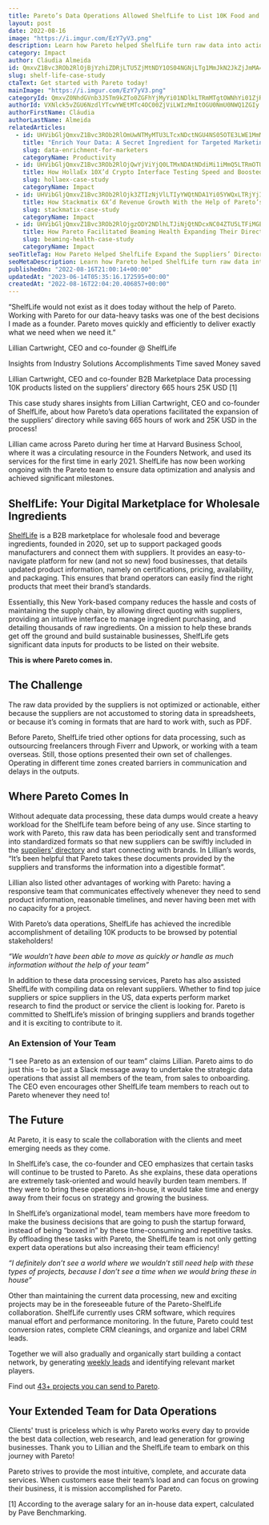 ```yaml
---
title: Pareto’s Data Operations Allowed ShelfLife to List 10K Food and Beverage Products on Their Suppliers’ Directory
layout: post
date: 2022-08-16
image: "https://i.imgur.com/EzY7yV3.png"
description: Learn how Pareto helped ShelfLife turn raw data into actionable insights to complete the listing of 10K products on their suppliers’ directory.
category: Impact
author: Cláudia Almeida
id: QmxvZ1Bvc3ROb2RlOjBjYzhiZDRjLTU5ZjMtNDY1OS04NGNjLTg1MmJkN2JkZjJmMA==
slug: shelf-life-case-study
ctaText: Get started with Pareto today!
mainImage: "https://i.imgur.com/EzY7yV3.png"
categoryId: QmxvZ0NhdGVnb3J5Tm9kZTo0ZGFhYjMyYi01NDlkLTRmMTgtOWNhYi01ZjRlMDQwNTJiODU=
authorId: VXNlck5vZGU6NzdlYTcwYWEtMTc4OC00ZjViLWIzMmItOGU0NmU0NWQ1ZGIy
authorFirstName: Cláudia
authorLastName: Almeida
relatedArticles:
  - id: UHVibGljQmxvZ1Bvc3ROb2RlOmUwNTMyMTU3LTcxNDctNGU4NS05OTE3LWE1MmM1OGNlZGJlMw==
    title: "Enrich Your Data: A Secret Ingredient for Targeted Marketing Campaigns"
    slug: data-enrichment-for-marketers
    categoryName: Productivity
  - id: UHVibGljQmxvZ1Bvc3ROb2RlOjQwYjViYjQ0LTMxNDAtNDdiMi1iMmQ5LTRmOTU1YjkyOTZhYg==
    title: How HollaEx 10X’d Crypto Interface Testing Speed and Boosted Engagement With Pareto’s Help
    slug: hollaex-case-study
    categoryName: Impact
  - id: UHVibGljQmxvZ1Bvc3ROb2RlOjk3ZTIzNjVlLTIyYWQtNDA1Yi05YWQxLTRjYjI1ZjE1YzU2Zg==
    title: How Stackmatix 6X’d Revenue Growth With the Help of Pareto’s Lead Generation and Data Operations
    slug: stackmatix-case-study
    categoryName: Impact
  - id: UHVibGljQmxvZ1Bvc3ROb2RlOjgzODY2NDlhLTJiNjQtNDcxNC04ZTU5LTFiMGEzNTk1MDg4MQ==
    title: How Pareto Facilitated Beaming Health Expanding Their Directory of Autism Resources to Cover All 50 States
    slug: beaming-health-case-study
    categoryName: Impact
seoTitleTag: How Pareto Helped ShelfLife Expand the Suppliers’ Directory
seoMetaDescription: Learn how Pareto helped ShelfLife turn raw data into actionable insights to complete the listing of 10K products on their suppliers’ directory.
publishedOn: "2022-08-16T21:00:14+00:00"
updatedAt: "2023-06-14T05:35:16.172595+00:00"
createdAt: "2022-08-16T22:04:20.406857+00:00"
---
```

“ShelfLife would not exist as it does today without the help of Pareto. Working with Pareto for our data-heavy tasks was one of the best decisions I made as a founder. Pareto moves quickly and efficiently to deliver exactly what we need when we need it.”

Lillian Cartwright, CEO and co-founder @ ShelfLife


Insights from
Industry
Solutions
Accomplishments
Time saved
Money saved


Lillian Cartwright, CEO and co-founder
B2B Marketplace
Data processing
10K products listed on the suppliers’ directory
665 hours
25K USD [1]


This case study shares insights from Lillian Cartwright, CEO and co-founder of ShelfLife, about how Pareto’s data operations facilitated the expansion of the suppliers’ directory while saving 665 hours of work and 25K USD in the process!


Lillian came across Pareto during her time at Harvard Business School, where it was a circulating resource in the Founders Network, and used its services for the first time in early 2021. ShelfLife has now been working ongoing with the Pareto team to ensure data optimization and analysis and achieved significant milestones.

## ShelfLife: Your Digital Marketplace for Wholesale Ingredients

[ShelfLife](https://www.shelflife.us/) is a B2B marketplace for wholesale food and beverage ingredients, founded in 2020, set up to support packaged goods manufacturers and connect them with suppliers. It provides an easy-to-navigate platform for new (and not so new) food businesses, that details updated product information, namely on certifications, pricing, availability, and packaging. This ensures that brand operators can easily find the right products that meet their brand’s standards.


Essentially, this New York-based company reduces the hassle and costs of maintaining the supply chain, by allowing direct quoting with suppliers, providing an intuitive interface to manage ingredient purchasing, and detailing thousands of raw ingredients.  On a mission to help these brands get off the ground and build sustainable businesses, ShelfLife gets significant data inputs for products to be listed on their website.

**This is where Pareto comes in.**

## The Challenge

The raw data provided by the suppliers is not optimized or actionable, either because the suppliers are not accustomed to storing data in spreadsheets, or because it’s coming in formats that are hard to work with, such as PDF.

Before Pareto, ShelfLife tried other options for data processing, such as outsourcing freelancers through Fiverr and Upwork, or working with a team overseas. Still, those options presented their own set of challenges. Operating in different time zones created barriers in communication and delays in the outputs.

## Where Pareto Comes In

Without adequate data processing, these data dumps would create a heavy workload for the ShelfLife team before being of any use. Since starting to work with Pareto, this raw data has been periodically sent and transformed into standardized formats so that new suppliers can be swiftly included in the [suppliers' directory](https://www.shelflife.us/directory/suppliers) and start connecting with brands. In Lillian’s words, “It’s been helpful that Pareto takes these documents provided by the suppliers and transforms the information into a digestible format”.

Lillian also listed other advantages of working with Pareto: having a responsive team that communicates effectively whenever they need to send product information, reasonable timelines, and never having been met with no capacity for a project.


With Pareto’s data operations, ShelfLife has achieved the incredible accomplishment of detailing 10K products to be browsed by potential stakeholders!

*“We wouldn’t have been able to move as quickly or handle as much information without the help of your team”*

In addition to these data processing services, Pareto has also assisted ShelfLife with compiling data on relevant suppliers. Whether to find top juice suppliers or spice suppliers in the US, data experts perform market research to find the product or service the client is looking for. Pareto is committed to ShelfLife’s mission of bringing suppliers and brands together and it is exciting to contribute to it.

### An Extension of Your Team

“I see Pareto as an extension of our team” claims Lillian. Pareto aims to do just this – to be just a Slack message away to undertake the strategic data operations that assist all members of the team, from sales to onboarding. The CEO even encourages other ShelfLife team members to reach out to Pareto whenever they need to!

## The Future

At Pareto, it is easy to scale the collaboration with the clients and meet emerging needs as they come.

In ShelfLife’s case, the co-founder and CEO emphasizes that certain tasks will continue to be trusted to Pareto. As she explains, these data operations are extremely task-oriented and would heavily burden team members. If they were to bring these operations in-house, it would take time and energy away from their focus on strategy and growing the business.


In ShelfLife’s organizational model, team members have more freedom to make the business decisions that are going to push the startup forward, instead of being “boxed in” by these time-consuming and repetitive tasks. By offloading these tasks with Pareto, the ShelfLife team is not only getting expert data operations but also increasing their team efficiency!

*“I definitely don’t see a world where we wouldn’t still need help with these types of projects, because I don’t see a time when we would bring these in house”*

Other than maintaining the current data processing, new and exciting projects may be in the foreseeable future of the Pareto-ShelfLife collaboration. ShelfLife currently uses CRM software, which requires manual effort and performance monitoring. In the future, Pareto could test conversion rates, complete CRM cleanings, and organize and label CRM leads.

Together we will also gradually and organically start building a contact network, by generating [weekly leads](https://hellopareto.com/solutions/b2b-lead-generation) and identifying relevant market players.

Find out [43+ projects you can send to Pareto](https://hellopareto.com/blog/startup-tasks-to-offload-with-pareto).

## Your Extended Team for Data Operations

Clients' trust is priceless which is why Pareto works every day to provide the best data collection, web research, and lead generation for growing businesses. Thank you to Lillian and the ShelfLife team to embark on this journey with Pareto!

Pareto strives to provide the most intuitive, complete, and accurate data services. When customers ease their team’s load and can focus on growing their business, it is mission accomplished for Pareto.

[1] According to the average salary for an in-house data expert, calculated by Pave Benchmarking.